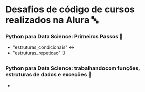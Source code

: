 # Desafios de código de cursos realizados na Alura 🔤

### Python para Data Science: Primeiros Passos 🐍 
- "estruturas_condicionais" ↔️
- "estruturas_repeticao" 🔃


### Python para Data Science: trabalhandocom funções, estruturas de dados e exceções 🐍 
- 
